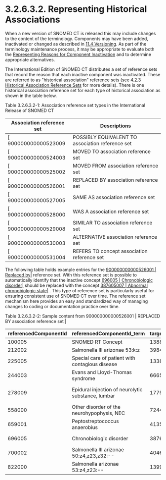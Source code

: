 # 3.2.6.3.2. Representing Historical Associations

When a new version of SNOMED CT is released this may include changes to the content of the terminology. Components may have been added, inactivated or changed as described in [11.4 Versioning](https://confluence.ihtsdotools.org/display/DOCANLYT/11.4+Versioning). As part of the terminology maintenance process, it may be appropriate to evaluate both the [Representing Reasons for Component Inactivation](3.2.6.3.1.-Representing-Reasons-for-Component-Inactivation_35985652.html) and to determine appropriate alternatives.

The International Edition of SNOMED CT distributes a set of reference sets that record the reason that each inactive component was inactivated. These are referred to as "historical association" reference sets (see [4.2.3 Historical Association Reference Sets](/pages/createpage.action?spaceKey=DOCTSG&title=4.2.3+Historical+Association+Reference+Sets) for more details). There is one historical association reference set for each type of historical association as shown in the table below. 

Table 3.2.6.3.2-1: Association reference set types in the International Release of SNOMED CT

Association reference set| Descriptions  
---|---  
[ 900000000000523009 | POSSIBLY EQUIVALENT TO association reference set|](http://snomed.info/id/900000000000523009 "900000000000523009 | POSSIBLY EQUIVALENT TO association reference set |") | Applies to a [concept](https://confluence.ihtsdotools.org/display/DOCGLOSS/concept "Glossary link: concept") that is ambiguous. The targetComponent is an active [concept](https://confluence.ihtsdotools.org/display/DOCGLOSS/concept "Glossary link: concept") that represents one of the possible meanings of the inactive [concept](https://confluence.ihtsdotools.org/display/DOCGLOSS/concept "Glossary link: concept") . Multiple rows are used to refer to each of the possible meanings of the ambiguous [concept](https://confluence.ihtsdotools.org/display/DOCGLOSS/concept "Glossary link: concept").  
[ 900000000000524003 | MOVED TO association reference set|](http://snomed.info/id/900000000000524003 "900000000000524003 | MOVED TO association reference set |") | Applies to a [component](https://confluence.ihtsdotools.org/display/DOCGLOSS/component "Glossary link: component") that has been moved to (or are pending a move to) another namespace. The targetComponent identifies the target namespace (not the new [component](https://confluence.ihtsdotools.org/display/DOCGLOSS/component "Glossary link: component") ).   
[ 900000000000525002 | MOVED FROM association reference set|](http://snomed.info/id/900000000000525002 "900000000000525002 | MOVED FROM association reference set |") | Applies to a [component](https://confluence.ihtsdotools.org/display/DOCGLOSS/component "Glossary link: component") that has been moved to this namespace from another namespace. The targetComponent identifies the original [component](https://confluence.ihtsdotools.org/display/DOCGLOSS/component "Glossary link: component")[Identifier](https://confluence.ihtsdotools.org/display/DOCGLOSS/Identifier "Glossary link: Identifier") in its previous namespace.   
[ 900000000000526001 | REPLACED BY association reference set|](http://snomed.info/id/900000000000526001 "900000000000526001 | REPLACED BY association reference set |") | Applies to an erroneous, obsolete and other [inactive component](https://confluence.ihtsdotools.org/display/DOCGLOSS/inactive+component "Glossary link: inactive component") for which there is a single active replacement. The targetComponent identifies the active [component](https://confluence.ihtsdotools.org/display/DOCGLOSS/component "Glossary link: component") that replaces this [component](https://confluence.ihtsdotools.org/display/DOCGLOSS/component "Glossary link: component").  
[ 900000000000527005 | SAME AS association reference set|](http://snomed.info/id/900000000000527005 "900000000000527005 | SAME AS association reference set |") | Applies to a [component](https://confluence.ihtsdotools.org/display/DOCGLOSS/component "Glossary link: component") that is a duplicate. The targetComponent identifies the active [component](https://confluence.ihtsdotools.org/display/DOCGLOSS/component "Glossary link: component") that this [component](https://confluence.ihtsdotools.org/display/DOCGLOSS/component "Glossary link: component") duplicates.   
[ 900000000000528000 | WAS A association reference set|](http://snomed.info/id/900000000000528000 "900000000000528000 | WAS A association reference set |") | Links an inactive classification [concept](https://confluence.ihtsdotools.org/display/DOCGLOSS/concept "Glossary link: concept") such as "not otherwise specified" or "otherwise specified" with the active [concept](https://confluence.ihtsdotools.org/display/DOCGLOSS/concept "Glossary link: concept") that was formerly its most proximal supertype.   
[ 900000000000529008 | SIMILAR TO association reference set|](http://snomed.info/id/900000000000529008 "900000000000529008 | SIMILAR TO association reference set |") | (not used currently)  
[ 900000000000530003 | ALTERNATIVE association reference set|](http://snomed.info/id/900000000000530003 "900000000000530003 | ALTERNATIVE association reference set |") | Links an inactive classification [concept](https://confluence.ihtsdotools.org/display/DOCGLOSS/concept "Glossary link: concept") derived from ICD-9 Chapter XVI "Symptoms signs and ill-defined conditions" with the most similar active [concept](https://confluence.ihtsdotools.org/display/DOCGLOSS/concept "Glossary link: concept").  
[ 900000000000531004 | REFERS TO concept association reference set|](http://snomed.info/id/900000000000531004 "900000000000531004 | REFERS TO concept association reference set |") | Applies to an inactive [description](https://confluence.ihtsdotools.org/display/DOCGLOSS/description "Glossary link: description") which is inappropriate to the [concept](https://confluence.ihtsdotools.org/display/DOCGLOSS/concept "Glossary link: concept") it is directly linked to but instead should refer to the [concept](https://confluence.ihtsdotools.org/display/DOCGLOSS/concept "Glossary link: concept") referenced by the targetComponent.   
  
  

The following table holds example entries for the [ 900000000000526001 | Replaced by|](http://snomed.info/id/900000000000526001 "900000000000526001 | Replaced by |") reference set. With this reference set is possible to automatically identify that the inactive concept [ 696005 | Chronobiologic disorder|](http://snomed.info/id/696005 "696005 | Chronobiologic disorder |") should be replaced with the concept [ 387605007 | Abnormal chronobiologic state|](http://snomed.info/id/387605007 "387605007 | Abnormal chronobiologic state |") . This type of reference set is particularly useful for ensuring consistent use of SNOMED CT over time. The reference set mechanism here provides an easy and standardized way of managing changes to coding or documentation practice over time. 

Table 3.2.6.3.2-2: Sample content from 900000000000526001 | REPLACED BY association reference set |

referencedComponentId| referencedComponentId_term| targetComponentId| targetComponentId_term  
---|---|---|---  
100005| SNOMED RT Concept | 138875005| SNOMED CT Concept  
212002| Salmonella III arizonae 53:k:z| 398450001| Salmonella IIIb 53:k:z  
225005| Special care of patient with contagious disease| 133895001| Care of patient with infectious disease  
244003| Evans and Lloyd-Thomas syndrome| 66659007| Normal variation in position  
278009| Epidural injection of neurolytic substance, lumbar| 17753007| Epidural injection of neurolytic solution, lumbar  
558000| Other disorder of the neurohypophysis, NEC| 72442006| Disorder of posterior pituitary  
659001| Peptostreptococcus anaerobius| 413524006| Anaerococcus tretradius  
696005| Chronobiologic disorder| 387605007| Abnormal chronobiologic state  
700002| Salmonella III arizonae 50:z4,z23,z32:--| 404619004| Salmonella IIIa 50:z4,z23,z32:-  
822000| Salmonella arizonae 53:z4,z23:--| 13998005| Salmonella IV 53:z4,z23:--
